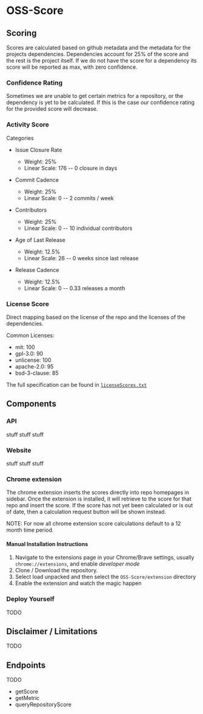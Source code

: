 # OSS-Score

## Scoring

Scores are calculated based on github metadata and the metadata for the projects dependencies. Dependencies account for 25% of the score and the rest is the project itself. If we do not have the score for a dependency its score will be reported as max, with zero confidence.

### Confidence Rating

Sometimes we are unable to get certain metrics for a repository, or the dependency is yet to be calculated.
If this is the case our confidence rating for the provided score will decrease.

### Activity Score

Categories

* Issue Closure Rate
  * Weight: 25%
  * Linear Scale: 176 -- 0 closure in days

* Commit Cadence
  * Weight: 25%
  * Linear Scale: 0 -- 2 commits / week
* Contributors
  * Weight: 25%
  * Linear Scale: 0 -- 10 individual contributors
* Age of Last Release
  * Weight: 12.5%
  * Linear Scale: 26 -- 0 weeks since last release
* Release Cadence
  * Weight: 12.5%
  * Linear Scale: 0 -- 0.33 releases a month

### License Score

Direct mapping based on the license of the repo and the licenses of the dependencies.

Common Licenses:

* mit: 100
* gpl-3.0: 90
* unlicense: 100
* apache-2.0: 95
* bsd-3-clause: 85

The full specification can be found in [`licenseScores.txt`](https://github.com/fonarevvichka/OSS-Score/blob/main/api/util/scores/licenseScores.txt)

## Components

### API

stuff stuff stuff

### Website

stuff stuff stuff

### Chrome extension

The chrome extension inserts the scores directly into repo homepages in sidebar.
Once the extension is installed, it will retrieve to the score for that repo and insert the score.
If the score has not yet been calculated or is out of date, then a calculation request button will be shown instead.

NOTE: For now all chrome extension score calculations default to a 12 month time period.

#### Manual Installation Instructions

1. Navigate to the extensions page in your Chrome/Brave settings, usually `chrome://extensions`, and enable *developer mode*
2. Clone /  Download the repository.
3. Select load unpacked and then select the `OSS-Score/extension` directory
4. Enable the extension and watch the magic happen

### Deploy Yourself
TODO

## Disclaimer / Limitations

TODO

## Endpoints

TODO

* getScore
* getMetric
* queryRepositoryScore
